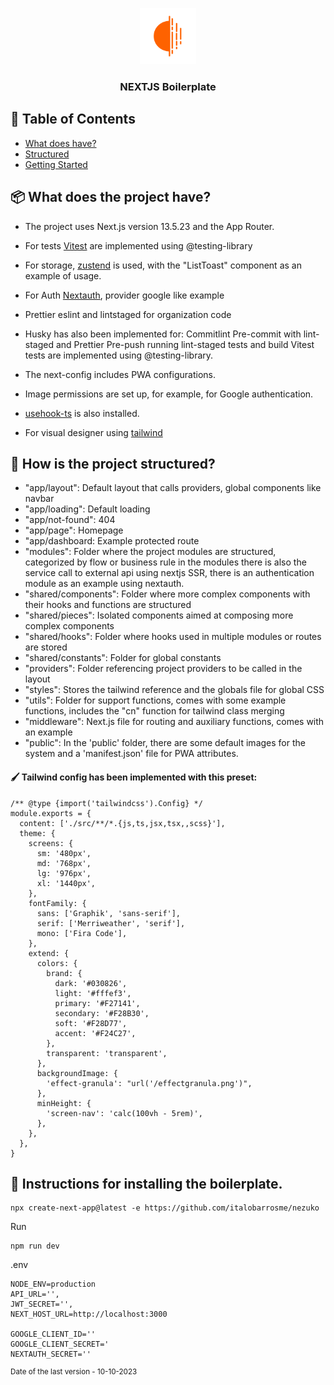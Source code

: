 <p align="center">
  <a href="" rel="noopener">
 <img width=90px height=90px src="./public/logo.png" alt="Scout logo"></a>
</p>

<h3 align="center">NEXTJS Boilerplate</h3>

## 📝 Table of Contents

- [What does have?](#doeshave)
- [Structured](#structured)
- [Getting Started](#getting_started)

## 📦 What does the project have? <a name="doeshave">

- The project uses Next.js version 13.5.23 and the App Router.
- For tests [Vitest](https://vitest.dev/guide/) are implemented using @testing-library
- For storage, [zustend](https://next-auth.js.org/) is used, with the "ListToast" component as an example of usage.
- For Auth [Nextauth](https://next-auth.js.org/), provider google like example
- Prettier eslint and lintstaged for organization code

- Husky has also been implemented for:
  Commitlint
  Pre-commit with lint-staged and Prettier
  Pre-push running lint-staged tests and build
  Vitest tests are implemented using @testing-library.

- The next-config includes PWA configurations.
- Image permissions are set up, for example, for Google authentication.

- [usehook-ts](https://usehooks-ts.com/) is also installed.
- For visual designer using [tailwind](https://tailwindcss.com/docs/width)

## 🚧 How is the project structured? <a name = "structured"></a>

- "app/layout": Default layout that calls providers, global components like navbar
- "app/loading": Default loading
- "app/not-found": 404
- "app/page": Homepage
- "app/dashboard: Example protected route
- "modules": Folder where the project modules are structured, categorized by flow or business rule in the modules there is also the service call to external api using nextjs SSR, there is an authentication module as an example using nextauth.
- "shared/components": Folder where more complex components with their hooks and functions are structured
- "shared/pieces": Isolated components aimed at composing more complex components
- "shared/hooks": Folder where hooks used in multiple modules or routes are stored
- "shared/constants": Folder for global constants
- "providers": Folder referencing project providers to be called in the layout
- "styles": Stores the tailwind reference and the globals file for global CSS
- "utils": Folder for support functions, comes with some example functions, includes the "cn" function for tailwind class merging
- "middleware": Next.js file for routing and auxiliary functions, comes with an example
- "public": In the 'public' folder, there are some default images for the system and a 'manifest.json' file for PWA attributes.

#### 🖌️ Tailwind config has been implemented with this preset:

```
/** @type {import('tailwindcss').Config} */
module.exports = {
  content: ['./src/**/*.{js,ts,jsx,tsx,,scss}'],
  theme: {
    screens: {
      sm: '480px',
      md: '768px',
      lg: '976px',
      xl: '1440px',
    },
    fontFamily: {
      sans: ['Graphik', 'sans-serif'],
      serif: ['Merriweather', 'serif'],
      mono: ['Fira Code'],
    },
    extend: {
      colors: {
        brand: {
          dark: '#030826',
          light: '#fffef3',
          primary: '#F27141',
          secondary: '#F28B30',
          soft: '#F28D77',
          accent: '#F24C27',
        },
        transparent: 'transparent',
      },
      backgroundImage: {
        'effect-granula': "url('/effectgranula.png')",
      },
      minHeight: {
        'screen-nav': 'calc(100vh - 5rem)',
      },
    },
  },
}
```

## 🔦 Instructions for installing the boilerplate.

```
npx create-next-app@latest -e https://github.com/italobarrosme/nezuko
```

Run

```
npm run dev
```

.env

```
NODE_ENV=production
API_URL='',
JWT_SECRET='',
NEXT_HOST_URL=http://localhost:3000

GOOGLE_CLIENT_ID=''
GOOGLE_CLIENT_SECRET='
NEXTAUTH_SECRET=''
```

<sup>Date of the last version - 10-10-2023</sup>
